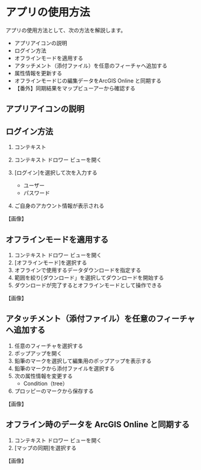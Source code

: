 # アプリの使用方法

アプリの使用方法として、次の方法を解説します。

* アプリアイコンの説明
* ログイン方法
* オフラインモードを適用する
* アタッチメント（添付ファイル）を任意のフィーチャへ追加する
* 属性情報を更新する
* オフラインモードじの編集データをArcGIS Online と同期する
* 【番外】同期結果をマップビューアーから確認する

## アプリアイコンの説明

## ログイン方法

1. コンテキスト



1. コンテキスト ドロワー ビューを開く
1. [ログイン]を選択して次を入力する
     * ユーザー
     * パスワード
1. ご自身のアカウント情報が表示される

【画像】

## オフラインモードを適用する

1. コンテキスト ドロワー ビューを開く
1. [オフラインモード]を選択する
1. オフラインで使用するデータダウンロードを指定する
1. 範囲を絞り[ダウンロード」を選択してダウンロードを開始する
1. ダウンロードが完了するとオフラインモードとして操作できる

【画像】

## アタッチメント（添付ファイル）を任意のフィーチャへ追加する

1. 任意のフィーチャを選択する
1. ポップアップを開く
1. 鉛筆のマークを選択して編集用のポップアップを表示する
1. 鉛筆のマークから添付ファイルを選択する
1. 次の属性情報を変更する
    * Condition（tree）
1. プロッピーのマークから保存する

【画像】

## オフライン時のデータを ArcGIS Online と同期する

1. コンテキスト ドロワー ビューを開く
1. [マップの同期]を選択する

【画像】


